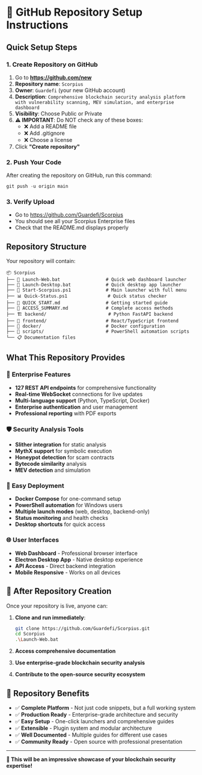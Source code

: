 # 🦂 GitHub Repository Setup Instructions

## Quick Setup Steps

### 1. Create Repository on GitHub
1. Go to **https://github.com/new**
2. **Repository name**: `Scorpius`
3. **Owner**: `Guardefi` (your new GitHub account)
4. **Description**: `Comprehensive blockchain security analysis platform with vulnerability scanning, MEV simulation, and enterprise dashboard`
5. **Visibility**: Choose Public or Private
6. **⚠️ IMPORTANT**: Do NOT check any of these boxes:
   - ❌ Add a README file
   - ❌ Add .gitignore
   - ❌ Choose a license
7. Click **"Create repository"**

### 2. Push Your Code
After creating the repository on GitHub, run this command:

```powershell
git push -u origin main
```

### 3. Verify Upload
- Go to https://github.com/Guardefi/Scorpius
- You should see all your Scorpius Enterprise files
- Check that the README.md displays properly

## Repository Structure

Your repository will contain:
```
📦 Scorpius
├── 🚀 Launch-Web.bat                 # Quick web dashboard launcher
├── 📱 Launch-Desktop.bat             # Quick desktop app launcher  
├── 🎯 Start-Scorpius.ps1             # Main launcher with full menu
├── 📊 Quick-Status.ps1               # Quick status checker
├── 📖 QUICK_START.md                 # Getting started guide
├── 🔗 ACCESS_SUMMARY.md              # Complete access methods
├── 🏗️ backend/                       # Python FastAPI backend
├── 🎨 frontend/                      # React/TypeScript frontend
├── 🐳 docker/                        # Docker configuration
├── 📜 scripts/                       # PowerShell automation scripts
└── 📋 Documentation files
```

## What This Repository Provides

### 🔧 **Enterprise Features**
- **127 REST API endpoints** for comprehensive functionality
- **Real-time WebSocket** connections for live updates
- **Multi-language support** (Python, TypeScript, Docker)
- **Enterprise authentication** and user management
- **Professional reporting** with PDF exports

### 🛡️ **Security Analysis Tools**
- **Slither integration** for static analysis
- **MythX support** for symbolic execution
- **Honeypot detection** for scam contracts
- **Bytecode similarity** analysis
- **MEV detection** and simulation

### 🚀 **Easy Deployment**
- **Docker Compose** for one-command setup
- **PowerShell automation** for Windows users
- **Multiple launch modes** (web, desktop, backend-only)
- **Status monitoring** and health checks
- **Desktop shortcuts** for quick access

### 🌐 **User Interfaces**
- **Web Dashboard** - Professional browser interface
- **Electron Desktop App** - Native desktop experience
- **API Access** - Direct backend integration
- **Mobile Responsive** - Works on all devices

## 🎉 After Repository Creation

Once your repository is live, anyone can:

1. **Clone and run immediately**:
   ```bash
   git clone https://github.com/Guardefi/Scorpius.git
   cd Scorpius
   .\Launch-Web.bat
   ```

2. **Access comprehensive documentation**
3. **Use enterprise-grade blockchain security analysis**
4. **Contribute to the open-source security ecosystem**

## 🌟 Repository Benefits

- ✅ **Complete Platform** - Not just code snippets, but a full working system
- ✅ **Production Ready** - Enterprise-grade architecture and security
- ✅ **Easy Setup** - One-click launchers and comprehensive guides
- ✅ **Extensible** - Plugin system and modular architecture
- ✅ **Well Documented** - Multiple guides for different use cases
- ✅ **Community Ready** - Open source with professional presentation

---

**🎯 This will be an impressive showcase of your blockchain security expertise!**
